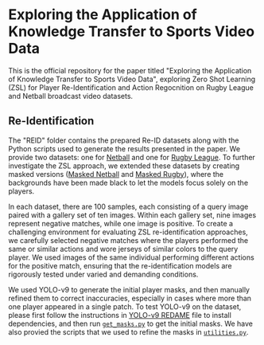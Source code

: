 # Exploring the Application of Knowledge Transfer to Sports Video Data

This is the official repository for the paper titled "Exploring the Application of Knowledge Transfer to Sports Video Data", exploring Zero Shot Learning (ZSL) for Player Re-Identification and Action Regocnition on Rugby League and Netball broadcast video datasets. 

## Re-Identification
The "REID" folder contains the prepared Re-ID datasets along with the Python scripts used to generate the results presented in the paper. We provide two datasets: one for [Netball](REID/datasets/ReidDataset_Netball) and one for [Rugby League](REID/datasets/ReidDataset_Rugby). To further investigate the ZSL approach, we extended these datasets by creating masked versions ([Masked Netball](REID/datasets/ReidDataset_Netball_Masked) and [Masked Rugby](REID/datasets/ReidDataset_Rugby_Masked)), where the backgrounds have been made black to let the models focus solely on the players.

In each dataset, there are 100 samples, each consisting of a query image paired with a gallery set of ten images. Within each gallery set, nine images represent negative matches, while one image is positive. To create a challenging environment for evaluating ZSL re-identification approaches, we carefully selected negative matches where the players performed the same or similar actions and wore jerseys of similar colors to the query player. We used images of the same individual performing different actions for the positive match, ensuring that the re-identification models are rigorously tested under varied and demanding conditions.

We used YOLO-v9 to generate the initial player masks, and then manually refined them to correct inaccuracies, especially in cases where more than one player appeared in a single patch. To test YOLO-v9 on the dataset, please first follow the instructions in [YOLO-v9 REDAME](yolo9main/README.md) file to install dependencies, and then run [`get_masks.py`](REID/python/get_masks.py) to get the initial masks. We have also provied the scripts that we used to refine the masks in [`utilities.py`](REID/python/utilities.py).